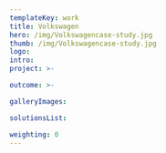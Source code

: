 ```yaml
---
templateKey: work
title: Volkswagen
hero: /img/Volkswagencase-study.jpg
thumb: /img/Volkswagencase-study.jpg
logo: 
intro: 
project: >-

outcome: >-

galleryImages:

solutionsList:

weighting: 0
---
```

